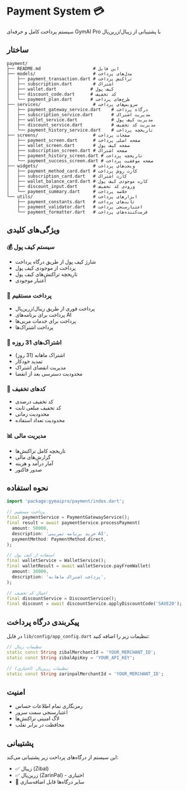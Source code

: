 # Payment System 💳

سیستم پرداخت کامل و حرفه‌ای GymAI Pro با پشتیبانی از زیبال/زرین‌پال

## ساختار

```
payment/
├── README.md                    # این فایل
├── models/                      # مدل‌های پرداخت
│   ├── payment_transaction.dart # تراکنش پرداخت
│   ├── subscription.dart        # اشتراک
│   ├── wallet.dart             # کیف پول
│   ├── discount_code.dart      # کد تخفیف
│   └── payment_plan.dart       # طرح‌های پرداخت
├── services/                    # سرویس‌های پرداخت
│   ├── payment_gateway_service.dart    # درگاه پرداخت
│   ├── subscription_service.dart       # مدیریت اشتراک
│   ├── wallet_service.dart             # مدیریت کیف پول
│   ├── discount_service.dart           # مدیریت کد تخفیف
│   └── payment_history_service.dart    # تاریخچه پرداخت
├── screens/                     # صفحات پرداخت
│   ├── payment_screen.dart      # صفحه اصلی پرداخت
│   ├── wallet_screen.dart       # صفحه کیف پول
│   ├── subscription_screen.dart # صفحه اشتراک
│   ├── payment_history_screen.dart # تاریخچه پرداخت
│   └── payment_success_screen.dart # صفحه موفقیت پرداخت
├── widgets/                     # ویجت‌های پرداخت
│   ├── payment_method_card.dart # کارت روش پرداخت
│   ├── subscription_card.dart   # کارت اشتراک
│   ├── wallet_balance_card.dart # کارت موجودی کیف پول
│   ├── discount_input.dart      # ورودی کد تخفیف
│   └── payment_summary.dart     # خلاصه پرداخت
└── utils/                       # ابزارهای پرداخت
    ├── payment_constants.dart   # ثابت‌های پرداخت
    ├── payment_validator.dart   # اعتبارسنجی پرداخت
    └── payment_formatter.dart   # فرمت‌کننده‌های پرداخت
```

## ویژگی‌های کلیدی

### 💰 سیستم کیف پول
- شارژ کیف پول از طریق درگاه پرداخت
- پرداخت از موجودی کیف پول
- تاریخچه تراکنش‌های کیف پول
- اعتبار موجودی

### 📱 پرداخت مستقیم
- پرداخت فوری از طریق زیبال/زرین‌پال
- پرداخت برای برنامه‌های AI
- پرداخت برای خدمات مربی‌ها
- پرداخت اشتراک‌ها

### 🎫 اشتراک‌های 31 روزه
- اشتراک ماهانه (31 روز)
- تمدید خودکار
- مدیریت انقضای اشتراک
- محدودیت دسترسی بعد از انقضا

### 🎁 کدهای تخفیف
- کد تخفیف درصدی
- کد تخفیف مبلغی ثابت
- محدودیت زمانی
- محدودیت تعداد استفاده

### 📊 مدیریت مالی
- تاریخچه کامل تراکنش‌ها
- گزارش‌های مالی
- آمار درآمد و هزینه
- صدور فاکتور

## نحوه استفاده

```dart
import 'package:gymaipro/payment/index.dart';

// پرداخت مستقیم
final paymentService = PaymentGatewayService();
final result = await paymentService.processPayment(
  amount: 50000,
  description: 'خرید برنامه تمرینی AI',
  paymentMethod: PaymentMethod.direct,
);

// استفاده از کیف پول
final walletService = WalletService();
final walletResult = await walletService.payFromWallet(
  amount: 30000,
  description: 'پرداخت اشتراک ماهانه',
);

// اعمال کد تخفیف
final discountService = DiscountService();
final discount = await discountService.applyDiscountCode('SAVE20');
```

## پیکربندی درگاه پرداخت

در فایل `lib/config/app_config.dart` تنظیمات زیر را اضافه کنید:

```dart
// تنظیمات زیبال
static const String zibalMerchantId = 'YOUR_MERCHANT_ID';
static const String zibalApiKey = 'YOUR_API_KEY';

// تنظیمات زرین‌پال (اختیاری)
static const String zarinpalMerchantId = 'YOUR_MERCHANT_ID';
```

## امنیت

- رمزنگاری تمام اطلاعات حساس
- اعتبارسنجی سمت سرور
- لاگ امنیتی تراکنش‌ها
- محافظت در برابر تقلب

## پشتیبانی

این سیستم از درگاه‌های پرداخت زیر پشتیبانی می‌کند:
- ✅ زیبال (Zibal)
- ✅ زرین‌پال (ZarinPal) - اختیاری
- 🔄 سایر درگاه‌ها قابل اضافه‌سازی
